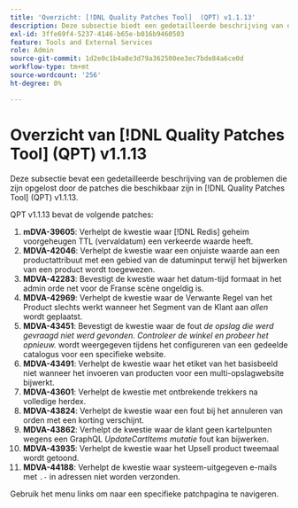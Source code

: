 ```yaml
---
title: 'Overzicht: [!DNL Quality Patches Tool]  (QPT) v1.1.13'
description: Deze subsectie biedt een gedetailleerde beschrijving van de problemen die zijn opgelost door de patches die beschikbaar zijn in  [!DNL Quality Patches Tool]  (QPT) v1.1.13.
exl-id: 3ffe69f4-5237-4146-b65e-b016b9460503
feature: Tools and External Services
role: Admin
source-git-commit: 1d2e0c1b4a8e3d79a362500ee3ec7bde84a6ce0d
workflow-type: tm+mt
source-wordcount: '256'
ht-degree: 0%

---
```


# Overzicht van [!DNL Quality Patches Tool] (QPT) v1.1.13

Deze subsectie bevat een gedetailleerde beschrijving van de problemen die zijn opgelost door de patches die beschikbaar zijn in [!DNL Quality Patches Tool] (QPT) v1.1.13.

QPT v1.1.13 bevat de volgende patches:

1. **mDVA-39605**: Verhelpt de kwestie waar [!DNL Redis] geheim voorgeheugen TTL (vervaldatum) een verkeerde waarde heeft.
1. **MDVA-42046**: Verhelpt de kwestie waar een onjuiste waarde aan een productattribuut met een gebied van de datuminput terwijl het bijwerken van een product wordt toegewezen.
1. **MDVA-42283**: Bevestigt de kwestie waar het datum-tijd formaat in het admin orde net voor de Franse scène ongeldig is.
1. **MDVA-42969**: Verhelpt de kwestie waar de Verwante Regel van het Product slechts werkt wanneer het Segment van de Klant aan *allen* wordt geplaatst.
1. **MDVA-43451**: Bevestigt de kwestie waar de fout *de opslag die werd gevraagd niet werd gevonden. Controleer de winkel en probeer het opnieuw.* wordt weergegeven tijdens het configureren van een gedeelde catalogus voor een specifieke website.
1. **MDVA-43491**: Verhelpt de kwestie waar het etiket van het basisbeeld niet wanneer het invoeren van producten voor een multi-opslagwebsite bijwerkt.
1. **MDVA-43601**: Verhelpt de kwestie met ontbrekende trekkers na volledige herdex.
1. **MDVA-43824**: Verhelpt de kwestie waar een fout bij het annuleren van orden met een korting verschijnt.
1. **MDVA-43862**: Verhelpt de kwestie waar de klant geen kartelpunten wegens een GraphQL *UpdateCartItems mutatie* fout kan bijwerken.
1. **MDVA-43935**: Verhelpt de kwestie waar het Upsell product tweemaal wordt getoond.
1. **MDVA-44188**: Verhelpt de kwestie waar systeem-uitgegeven e-mails met `.-` in adressen niet worden verzonden.

Gebruik het menu links om naar een specifieke patchpagina te navigeren.
